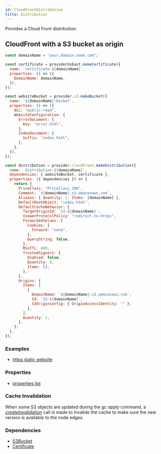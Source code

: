 ```yaml
---
id: CloudFrontDistribution
title: Distribution
---
```


Provides a Cloud Front distribution.

## CloudFront with a S3 bucket as origin

```js
const domainName = "your.domain.name.com";

const certificate = providerUsEast.makeCertificate({
  name: `certificate-${domainName}`,
  properties: () => ({
    DomainName: domainName,
  }),
});

const websiteBucket = provider.s3.makeBucket({
  name: `${domainName}-bucket`,
  properties: () => ({
    ACL: "public-read",
    WebsiteConfiguration: {
      ErrorDocument: {
        Key: "error.html",
      },
      IndexDocument: {
        Suffix: "index.html",
      },
    },
  }),
});

const distribution = provider.cloudFront.makeDistribution({
  name: `distribution-${domainName}`,
  dependencies: { websiteBucket, certificate },
  properties: ({ dependencies }) => {
    return {
      PriceClass: "PriceClass_100",
      Comment: `${domainName}.s3.amazonaws.com`,
      Aliases: { Quantity: 1, Items: [domainName] },
      DefaultRootObject: "index.html",
      DefaultCacheBehavior: {
        TargetOriginId: `S3-${domainName}`,
        ViewerProtocolPolicy: "redirect-to-https",
        ForwardedValues: {
          Cookies: {
            Forward: "none",
          },
          QueryString: false,
        },
        MinTTL: 600,
        TrustedSigners: {
          Enabled: false,
          Quantity: 0,
          Items: [],
        },
      },
      Origins: {
        Items: [
          {
            DomainName: `${domainName}.s3.amazonaws.com`,
            Id: `S3-${domainName}`,
            S3OriginConfig: { OriginAccessIdentity: "" },
          },
        ],
        Quantity: 1,
      },
    };
  },
});
```

### Examples

- [https static website ](https://github.com/grucloud/grucloud/blob/main/examples/aws/website-https/iac.js)

### Properties

- [properties list](https://docs.aws.amazon.com/AWSJavaScriptSDK/latest/AWS/CloudFront.html#createDistributionWithTags-property)

### Cache Invalidation

When some S3 objects are updated during the _gc apply_ command, a [_createInvalidation_](https://docs.aws.amazon.com/AWSJavaScriptSDK/latest/AWS/CloudFront.html#createInvalidation-property) call is made to invalide the cache to make sure the new version is available to the node edges.

### Dependencies

- [S3Bucket](../S3/S3Bucket)
- [Certificate](../ACM/AcmCertificate)
